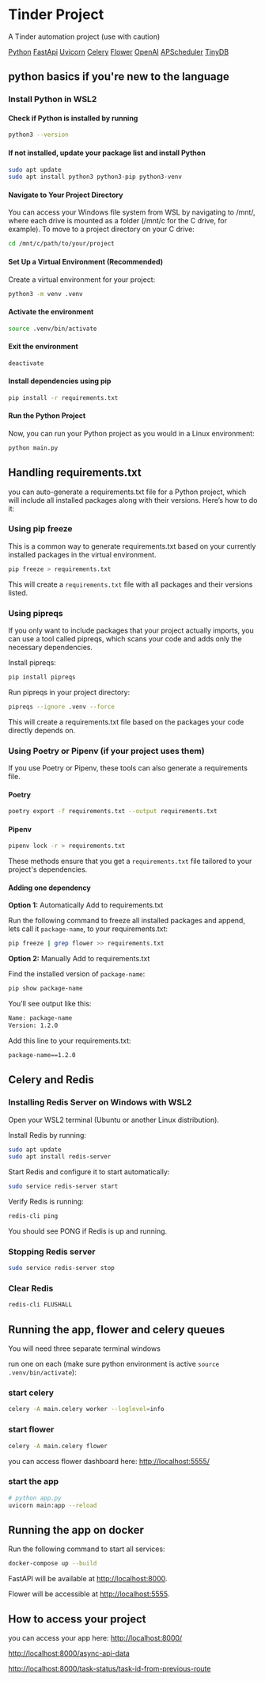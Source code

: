 # Tinder Project

A Tinder automation project (use with caution)

[Python](https://www.python.org/)
[FastApi](https://fastapi.tiangolo.com/)
[Uvicorn](https://www.uvicorn.org/)
[Celery](https://docs.celeryq.dev/)
[Flower](https://flower.readthedocs.io/en/latest/)
[OpenAI](https://pypi.org/project/openai/)
[APScheduler](https://apscheduler.readthedocs.io/)
[TinyDB](https://tinydb.readthedocs.io/)

## python basics if you're new to the language

### Install Python in WSL2

#### Check if Python is installed by running

```bash
python3 --version
```

#### If not installed, update your package list and install Python

```bash
sudo apt update
sudo apt install python3 python3-pip python3-venv
```

#### Navigate to Your Project Directory

You can access your Windows file system from WSL by navigating to /mnt/, where each drive is mounted as a folder (/mnt/c for the C drive, for example).
To move to a project directory on your C drive:

```bash
cd /mnt/c/path/to/your/project
```

#### Set Up a Virtual Environment (Recommended)

Create a virtual environment for your project:

```bash
python3 -m venv .venv
```

#### Activate the environment

```bash
source .venv/bin/activate
```

#### Exit the environment

```bash
deactivate
```

#### Install dependencies using pip

```bash
pip install -r requirements.txt
```

#### Run the Python Project

Now, you can run your Python project as you would in a Linux environment:

```bash
python main.py
```

## Handling requirements.txt

you can auto-generate a requirements.txt file for a Python project, which will include all installed packages along with their versions. Here’s how to do it:

### Using pip freeze

This is a common way to generate requirements.txt based on your currently installed packages in the virtual environment.

```bash
pip freeze > requirements.txt
```

This will create a `requirements.txt` file with all packages and their versions listed.

### Using pipreqs

If you only want to include packages that your project actually imports, you can use a tool called pipreqs, which scans your code and adds only the necessary dependencies.

Install pipreqs:

```bash
pip install pipreqs
```

Run pipreqs in your project directory:

```bash
pipreqs --ignore .venv --force
```

This will create a requirements.txt file based on the packages your code directly depends on.

### Using Poetry or Pipenv (if your project uses them)

If you use Poetry or Pipenv, these tools can also generate a requirements file.

#### Poetry

```bash
poetry export -f requirements.txt --output requirements.txt
```

#### Pipenv

```bash
pipenv lock -r > requirements.txt
```

These methods ensure that you get a `requirements.txt` file tailored to your project's dependencies.

#### Adding one dependency

**Option 1:** Automatically Add to requirements.txt

Run the following command to freeze all installed packages and append, lets call it `package-name`, to your requirements.txt:

```bash
pip freeze | grep flower >> requirements.txt
```

**Option 2:** Manually Add to requirements.txt

Find the installed version of `package-name`:

```bash
pip show package-name
```

You’ll see output like this:

```bash
Name: package-name
Version: 1.2.0
```

Add this line to your requirements.txt:

```bash
package-name==1.2.0
```

## Celery and Redis

### Installing Redis Server on Windows with WSL2

Open your WSL2 terminal (Ubuntu or another Linux distribution).

Install Redis by running:

```bash
sudo apt update
sudo apt install redis-server
```

Start Redis and configure it to start automatically:

```bash
sudo service redis-server start
```

Verify Redis is running:

```bash
redis-cli ping
```

You should see PONG if Redis is up and running.

### Stopping Redis server

```bash
sudo service redis-server stop
```

### Clear Redis

```bash
redis-cli FLUSHALL
```

## Running the app, flower and celery queues

You will need three separate terminal windows

run one on each (make sure python environment is active `source .venv/bin/activate`):

### start celery

```bash
celery -A main.celery worker --loglevel=info
```

### start flower

```bash
celery -A main.celery flower
```

you can access flower dashboard here: <http://localhost:5555/>

### start the app

```bash
# python app.py
uvicorn main:app --reload
```

## Running the app on docker

Run the following command to start all services:

```bash
docker-compose up --build
```

FastAPI will be available at <http://localhost:8000>.

Flower will be accessible at <http://localhost:5555>.

## How to access your project

you can access your app here: <http://localhost:8000/>

<http://localhost:8000/async-api-data>

<http://localhost:8000/task-status/task-id-from-previous-route>
